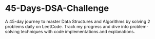 # 45-Days-DSA-Challenge
A 45-day journey to master Data Structures and Algorithms by solving 2 problems daily on LeetCode. Track my progress and dive into problem-solving techniques with code implementations and explanations.
